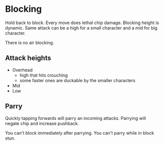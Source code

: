 # Blocking
Hold back to block. Every move does lethal chip damage. Blocking height is dynamic. Same attack can be a high for a small character and a mid for big character.

There is no air blocking.

## Attack heights
- Overhead
	- high that hits crouching
	- some faster ones are duckable by the smaller characters
- Mid
- Low

## Parry
Quickly tapping forwards will parry an incoming attacks. Parrying will negate chip and increase pushback.

You can't block immediately after parrying. You can't parry while in block stun.
